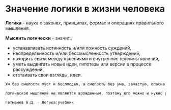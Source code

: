 # Значение логики в жизни человека

**Логика** - наука о законах, принципах, формах и операциях правильного мышления.

**Мыслить логически** - значит..
- устанавливать истинность и/или ложность суждений, 
- неопределенность и/или бессмысленность утверждений,
- находить связи между явлениями и внутренние причины явлений,
- уметь выдвигать новые идеи, гипотезы или версии в процессе рассуждений,
- отстаивать свои взгляды, идеи.

```php
Ум без смелости пуст и бесплоден, а смелость без ума, зачастую, опасна и бессмысленна.
```

```php
Логическое мышление не является врожденным, поэтому его можно и нужно развивать различными способами(методами). Систематическое изучение науки логики - один из наиболее эффективных способов развития логического абстрактного мышления.

Гетманов А.Д. - Логика:учебник
```